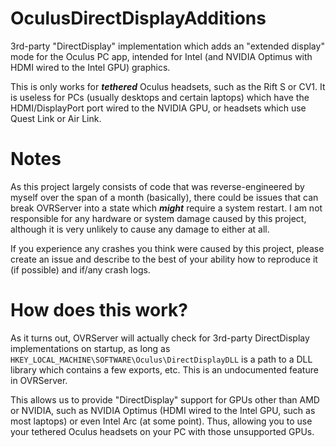 # OculusDirectDisplayAdditions
3rd-party "DirectDisplay" implementation which adds an "extended display" mode for the Oculus PC app, intended for Intel (and NVIDIA Optimus with HDMI wired to the Intel GPU) graphics.

This is only works for ***tethered*** Oculus headsets, such as the Rift S or CV1. It is useless for PCs (usually desktops and certain laptops) which have the HDMI/DisplayPort port wired to the NVIDIA GPU, or headsets which use Quest Link or Air Link.

# Notes
As this project largely consists of code that was reverse-engineered by myself over the span of a month (basically), there could be issues that can break OVRServer into a state which ***might*** require a system restart. I am not responsible for any hardware or system damage caused by this project, although it is very unlikely to cause any damage to either at all.

If you experience any crashes you think were caused by this project, please create an issue and describe to the best of your ability how to reproduce it (if possible) and if/any crash logs.

# How does this work?
As it turns out, OVRServer will actually check for 3rd-party DirectDisplay implementations on startup, as long as `HKEY_LOCAL_MACHINE\SOFTWARE\Oculus\DirectDisplayDLL` is a path to a DLL library which contains a few exports, etc. This is an undocumented feature in OVRServer.

This allows us to provide "DirectDisplay" support for GPUs other than AMD or NVIDIA, such as NVIDIA Optimus (HDMI wired to the Intel GPU, such as most laptops) or even Intel Arc (at some point). Thus, allowing you to use your tethered Oculus headsets on your PC with those unsupported GPUs.
